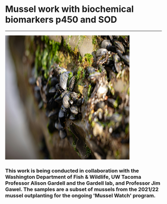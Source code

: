 # Mussel work with biochemical biomarkers p450 and SOD
---

<img src="https://github.com/ChrisMantegna/cmlabsite/blob/master/images/mussels.jpg" width="400" height="400">  

### This work is being conducted in collaboration with the Washington Department of Fish & Wildlife, UW Tacoma Professor Alison Gardell and the Gardell lab, and Professor Jim Gawel. The samples are a subset of mussels from the 2021/22 mussel outplanting for the ongoing 'Mussel Watch' program. 


